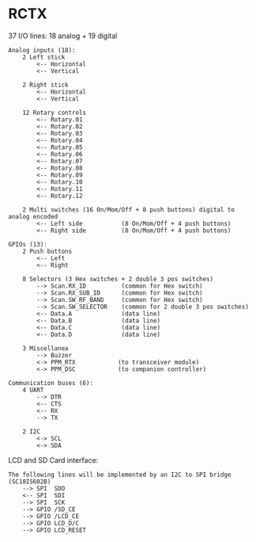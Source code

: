 # RCTX

37 I/O lines: 18 analog + 19 digital

    Analog inputs (18):
        2 Left stick
            <-- Horizontal
            <-- Vertical

        2 Right stick
            <-- Horizontal
            <-- Vertical

        12 Rotary controls
            <-- Rotary.01
            <-- Rotary.02
            <-- Rotary.03
            <-- Rotary.04
            <-- Rotary.05
            <-- Rotary.06
            <-- Rotary.07
            <-- Rotary.08
            <-- Rotary.09
            <-- Rotary.10
            <-- Rotary.11
            <-- Rotary.12

        2 Multi switches (16 On/Mom/Off + 8 push buttons) digital to analog encoded
            <-- Left side           (8 On/Mom/Off + 4 push buttons)
            <-- Right side          (8 On/Mom/Off + 4 push buttons)

    GPIOs (13):
        2 Push buttons
            <-- Left
            <-- Right

        8 Selectors (3 Hex switches + 2 double 3 pos switches)
            --> Scan.RX_ID          (common for Hex switch)
            --> Scan.RX_SUB_ID      (common for Hex switch)
            --> Scan.SW_RF_BAND     (common for Hex switch)
            --> Scan.SW_SELECTOR    (common for 2 double 3 pos switches)
            <-- Data.A              (data line)
            <-- Data.B              (data line)
            <-- Data.C              (data line)
            <-- Data.D              (data line)

        3 Miscellanea
            --> Buzzer
            <-> PPM_RTX            (to transceiver module)
            <-> PPM_DSC            (to companion controller)

    Communication buses (6):
        4 UART
            --> DTR
            <-- CTS
            <-- RX
            --> TX

        2 I2C
            <-> SCL
            <-> SDA

LCD and SD Card interface:

    The following lines will be implemented by an I2C to SPI bridge (SC18IS602B)
        --> SPI  SDO
        <-- SPI  SDI
        --> SPI  SCK
        --> GPIO /SD_CE
        --> GPIO /LCD_CE
        --> GPIO LCD_D/C
        --> GPIO LCD_RESET
